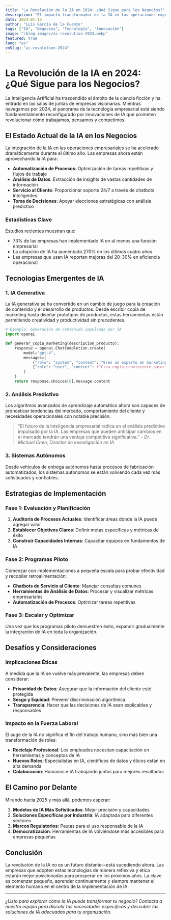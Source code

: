 ```yaml
---
title: "La Revolución de la IA en 2024: ¿Qué Sigue para los Negocios?"
description: "El impacto transformador de la IA en las operaciones empresariales, desde la automatización hasta la toma de decisiones; lo que el futuro depara para las organizaciones que adoptan la inteligencia artificial."
date: 2024-01-15
author: "Luis García de la Fuente"
tags: ["IA", "Negocios", "Tecnología", "Innovación"]
image: "/blog-images/ai-revolution-2024.webp"
featured: true
lang: "es"
enSlug: "ai-revolution-2024"
---
```


# La Revolución de la IA en 2024: ¿Qué Sigue para los Negocios?

La Inteligencia Artificial ha trascendido el ámbito de la ciencia ficción y ha entrado en las salas de juntas de empresas visionarias. Mientras navegamos por 2024, el panorama de la tecnología empresarial está siendo fundamentalmente reconfigurado por innovaciones de IA que prometen revolucionar cómo trabajamos, pensamos y competimos.

## El Estado Actual de la IA en los Negocios

La integración de la IA en las operaciones empresariales se ha acelerado dramáticamente durante el último año. Las empresas ahora están aprovechando la IA para:

- **Automatización de Procesos**: Optimización de tareas repetitivas y flujos de trabajo
- **Análisis de Datos**: Extracción de insights de vastas cantidades de información
- **Servicio al Cliente**: Proporcionar soporte 24/7 a través de chatbots inteligentes
- **Toma de Decisiones**: Apoyar elecciones estratégicas con análisis predictivo

### Estadísticas Clave

Estudios recientes muestran que:
- 73% de las empresas han implementado IA en al menos una función empresarial
- La adopción de IA ha aumentado 270% en los últimos cuatro años
- Las empresas que usan IA reportan mejoras del 20-30% en eficiencia operacional

## Tecnologías Emergentes de IA

### 1. IA Generativa

La IA generativa se ha convertido en un cambio de juego para la creación de contenido y el desarrollo de productos. Desde escribir copia de marketing hasta diseñar prototipos de productos, estas herramientas están permitiendo creatividad y productividad sin precedentes.

```python
# Ejemplo: Generación de contenido impulsada por IA
import openai

def generar_copia_marketing(descripcion_producto):
    response = openai.ChatCompletion.create(
        model="gpt-4",
        messages=[
            {"role": "system", "content": "Eres un experto en marketing."},
            {"role": "user", "content": f"Crea copia convincente para: {descripcion_producto}"}
        ]
    )
    return response.choices[0].message.content
```

### 2. Análisis Predictivo

Los algoritmos avanzados de aprendizaje automático ahora son capaces de pronosticar tendencias del mercado, comportamiento del cliente y necesidades operacionales con notable precisión.

> "El futuro de la inteligencia empresarial radica en el análisis predictivo impulsado por la IA. Las empresas que pueden anticipar cambios en el mercado tendrán una ventaja competitiva significativa." - *Dr. Michael Chen, Director de Investigación en IA*

### 3. Sistemas Autónomos

Desde vehículos de entrega autónomos hasta procesos de fabricación automatizados, los sistemas autónomos se están volviendo cada vez más sofisticados y confiables.

## Estrategias de Implementación

### Fase 1: Evaluación y Planificación

1. **Auditoría de Procesos Actuales**: Identificar áreas donde la IA puede agregar valor
2. **Establecer Objetivos Claros**: Definir metas específicas y métricas de éxito
3. **Construir Capacidades Internas**: Capacitar equipos en fundamentos de IA

### Fase 2: Programas Piloto

Comenzar con implementaciones a pequeña escala para probar efectividad y recopilar retroalimentación:

- **Chatbots de Servicio al Cliente**: Manejar consultas comunes
- **Herramientas de Análisis de Datos**: Procesar y visualizar métricas empresariales
- **Automatización de Procesos**: Optimizar tareas repetitivas

### Fase 3: Escalar y Optimizar

Una vez que los programas piloto demuestren éxito, expandir gradualmente la integración de IA en toda la organización.

## Desafíos y Consideraciones

### Implicaciones Éticas

A medida que la IA se vuelve más prevalente, las empresas deben considerar:

- **Privacidad de Datos**: Asegurar que la información del cliente esté protegida
- **Sesgo y Equidad**: Prevenir discriminación algorítmica
- **Transparencia**: Hacer que las decisiones de IA sean explicables y responsables

### Impacto en la Fuerza Laboral

El auge de la IA no significa el fin del trabajo humano, sino más bien una transformación de roles:

- **Reciclaje Profesional**: Los empleados necesitan capacitación en herramientas y conceptos de IA
- **Nuevos Roles**: Especialistas en IA, científicos de datos y éticos están en alta demanda
- **Colaboración**: Humanos e IA trabajando juntos para mejores resultados

## El Camino por Delante

Mirando hacia 2025 y más allá, podemos esperar:

1. **Modelos de IA Más Sofisticados**: Mejor precisión y capacidades
2. **Soluciones Específicas por Industria**: IA adaptada para diferentes sectores
3. **Marcos Regulatorios**: Pautas para el uso responsable de la IA
4. **Democratización**: Herramientas de IA volviéndose más accesibles para empresas pequeñas

## Conclusión

La revolución de la IA no es un futuro distante—está sucediendo ahora. Las empresas que adopten estas tecnologías de manera reflexiva y ética estarán mejor posicionadas para prosperar en los próximos años. La clave es comenzar pequeño, aprender continuamente y siempre mantener el elemento humano en el centro de la implementación de IA.

---

*¿Listo para explorar cómo la IA puede transformar tu negocio? Contacta a nuestro equipo para discutir tus necesidades específicas y descubrir las soluciones de IA adecuadas para tu organización.*



